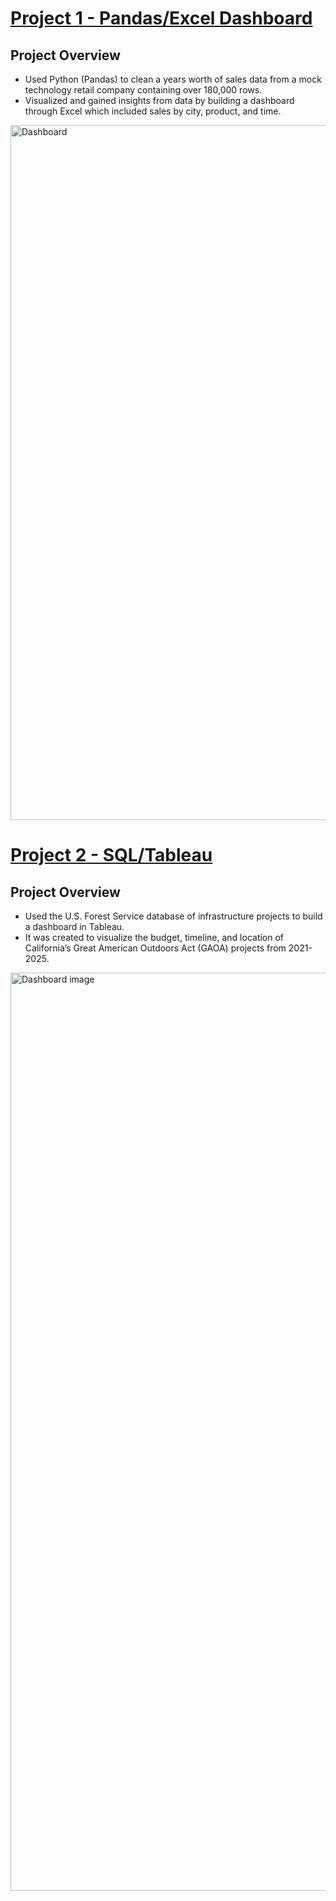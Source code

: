 # [Project 1 - Pandas/Excel Dashboard](https://ericbjames.github.io/Excel_Sales_Project/)

## Project Overview
- Used Python (Pandas) to clean a years worth of sales data from a mock technology retail company containing over 180,000 rows.
- Visualized and gained insights from data by building a dashboard through Excel which included sales by city, product, and time.

<img width="1112" alt="Dashboard" src="https://user-images.githubusercontent.com/101911329/186281419-386bf43d-23c5-4d32-a3f9-8bace8bf88f3.png">

# [Project 2 - SQL/Tableau](https://public.tableau.com/app/profile/eric.james5960/viz/CAAgricultureDataVizProject/PortfolioOverview)

## Project Overview
- Used the U.S. Forest Service database of infrastructure projects to build a dashboard in Tableau.
- It was created to visualize the budget, timeline, and location of California’s Great American Outdoors Act (GAOA) projects from 2021-2025.

<img width="1469" alt="Dashboard image" src="https://user-images.githubusercontent.com/101911329/188576571-79182aab-d4b4-4007-b5b5-f9ab771479ae.png">
